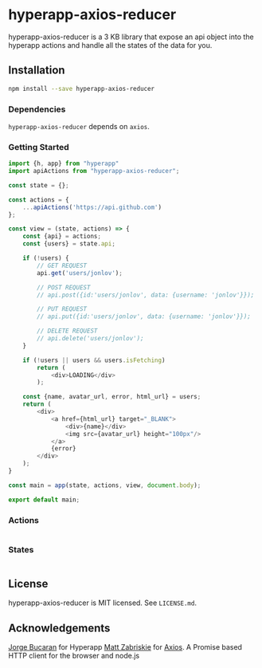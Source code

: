 # hyperapp-axios-reducer

hyperapp-axios-reducer is a 3 KB library that expose an api object into the hyperapp actions and handle all the states of the data for you.

## Installation

```bash
npm install --save hyperapp-axios-reducer
```

### Dependencies

`hyperapp-axios-reducer` depends on `axios`.


### Getting Started

```js
import {h, app} from "hyperapp"
import apiActions from "hyperapp-axios-reducer";

const state = {};

const actions = {
    ...apiActions('https://api.github.com')
};

const view = (state, actions) => {
    const {api} = actions;
    const {users} = state.api;

    if (!users) {
        // GET REQUEST
        api.get('users/jonlov');

        // POST REQUEST
        // api.post({id:'users/jonlov', data: {username: 'jonlov'}});

        // PUT REQUEST
        // api.put({id:'users/jonlov', data: {username: 'jonlov'}});

        // DELETE REQUEST
        // api.delete('users/jonlov');
    }

    if (!users || users && users.isFetching)
        return (
            <div>LOADING</div>
        );

    const {name, avatar_url, error, html_url} = users;
    return (
        <div>
            <a href={html_url} target="_BLANK">
                <div>{name}</div>
                <img src={avatar_url} height="100px"/>
            </a>
            {error}
        </div>
    );
}

const main = app(state, actions, view, document.body);

export default main;
```

### Actions

```js

```

### States

```js

```

## License

hyperapp-axios-reducer is MIT licensed. See `LICENSE.md`.

## Acknowledgements

[Jorge Bucaran](https://github.com/JorgeBucaran) for Hyperapp [Matt Zabriskie](https://github.com/mzabriskie) for [Axios](https://github.com/mzabriskie/axios). A Promise based HTTP client for the browser and node.js
